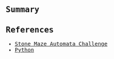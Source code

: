 <samp>
  <h2>Summary</h2>
  <p>

  </p>

  <h2>References</h2>
  <ul>
    <li><a href="https://sigmageek.com/solution/stone-automata-maze-challenge">Stone Maze Automata Challenge</a></li>
    <li><a href="https://www.python.org/">Python</a></li>
  </ul>
</samp>

